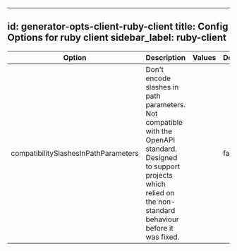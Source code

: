 
---
id: generator-opts-client-ruby-client
title: Config Options for ruby client
sidebar_label: ruby-client
---

| Option | Description | Values | Default |
| ------ | ----------- | ------ | ------- |
|compatibilitySlashesInPathParameters|Don't encode slashes in path parameters. Not compatible with the OpenAPI standard. Designed to support projects which relied on the non-standard behaviour before it was fixed.| |false|
